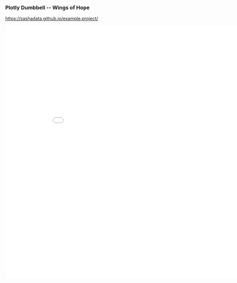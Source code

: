 ### Plotly Dumbbell -- Wings of Hope

https://sashadata.github.io/example.project/

<iframe width="900" height="800" frameborder="0" scrolling="no" src="//plotly.com/~apugachev/7.embed"></iframe>

